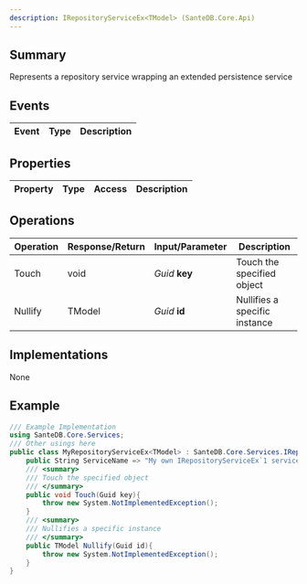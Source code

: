 ```yaml
---
description: IRepositoryServiceEx<TModel> (SanteDB.Core.Api)
---
```


## Summary
Represents a repository service wrapping an extended persistence service

## Events

|Event|Type|Description|
|-|-|-|

## Properties

|Property|Type|Access|Description|
|-|-|-|-|

## Operations

|Operation|Response/Return|Input/Parameter|Description|
|-|-|-|-|
|Touch|void|*Guid* **key**|Touch the specified object|
|Nullify|TModel|*Guid* **id**|Nullifies a specific instance|

## Implementations

None

## Example
```csharp
/// Example Implementation
using SanteDB.Core.Services;
/// Other usings here
public class MyRepositoryServiceEx<TModel> : SanteDB.Core.Services.IRepositoryServiceEx<TModel> { 
	public String ServiceName => "My own IRepositoryServiceEx`1 service";
	/// <summary>
	/// Touch the specified object
	/// </summary>
	public void Touch(Guid key){
		throw new System.NotImplementedException();
	}
	/// <summary>
	/// Nullifies a specific instance
	/// </summary>
	public TModel Nullify(Guid id){
		throw new System.NotImplementedException();
	}
}
```
